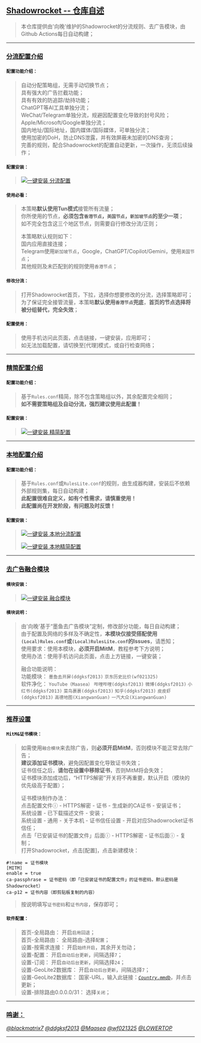 ## [Shadowrocket -- 仓库自述](https://github.com/XiangwanGuan/Shadowrocket)<br>
> 本仓库提供由'向晚'维护的Shadowrocket的分流规则、去广告模块，由Github Actions每日自动构建；<br>
>
------
>
### [分流配置介绍](#分流配置介绍)<br>
>
#### `配置功能介绍：`<br>
> 自动分配策略组，无需手动切换节点；<br>
> 具有强大的广告拦截功能；<br>
> 具有有效的防追踪/劫持功能；<br>
> ChatGPT等AI工具单独分流；<br>
> WeChat/Telegram单独分流，规避因配置变化导致的封号风险；<br>
> Apple/Microsoft/Google单独分流；<br>
> 国内地址/国际地址，国内媒体/国际媒体，可单独分流；<br>
> 使用加密的DoH，防止DNS泄露，并有效屏蔽未加密的DNS查询；<br>
> 完善的规则，配合Shadowrocket的配置自动更新，一次操作，无须后续操作；<br>
>
#### `配置安装：`<br>
> [![一键安装 分流配置](https://img.shields.io/static/v1?label=一键安装&message=Rules.conf&color=grey&logo=googledocs&logoColor=white&labelColor=orange&messageColor=white)](https://lowertop.github.io/Shadowrocket-First/redirect.html?url=shadowrocket://config/add/https://raw.githubusercontent.com/XiangwanGuan/Shadowrocket/main/Rules.conf "一键安装：分流配置")<br>
>
#### `使用必看：`<br>
> 本策略**默认使用Tun模式**接管所有流量；<br>
> 你所使用的节点，**必须包含`香港节点`，`美国节点`，`新加坡节点`的至少一项**；<br>
> 如不完全包含这三个地区节点，则需要自行修改分流/正则；<br>
> 
> 本策略默认规则如下：<br>
> 国内应用直接连接；<br>
> Telegram使用`新加坡节点`，Google，ChatGPT/Copilot/Gemini，使用`美国节点`；<br>
> 其他规则及未匹配到的规则使用`香港节点`；<br>
>
#### `修改分流：`<br>
> 打开Shadowrocket首页，下拉，选择你想要修改的分流，选择策略即可；<br>
> 为了保证完全接管流量，本策略**默认使用`香港节点`兜底**，**首页的节点选择将被分组替代，完全失效**；<br>
>
#### `配置使用：`<br>
> 使用手机访问此页面，点击链接，一键安装，应用即可；<br>
> 如无法加载配置，请切换至[代理]模式，或自行检查网络；<br>
>
------
>
### [精简配置介绍](#精简配置介绍)<br>
>
#### `配置功能介绍：`<br>
> 基于`Rules.conf`精简，除不包含策略组以外，其余配置完全相同；<br>
> **如不需要策略组及自动分流，强烈建议使用此配置！**<br>
>
#### `配置安装：`<br>
> [![一键安装 精简配置](https://img.shields.io/static/v1?label=一键安装&message=RulesLite.conf&color=grey&logo=googledocs&logoColor=white&labelColor=orange&messageColor=white)](https://lowertop.github.io/Shadowrocket-First/redirect.html?url=shadowrocket://config/add/https://raw.githubusercontent.com/XiangwanGuan/Shadowrocket/main/RulesLite.conf "一键安装：精简配置")<br>
>
------
>
### [本地配置介绍](#本地配置介绍)<br>
>
#### `配置功能介绍：`<br>
> 基于`Rules.conf`或`RulesLite.conf`的规则，由生成器构建，安装后不依赖外部规则集，每日自动构建；<br>
> **此配置很难自定义，如有个性需求，请慎重使用！**<br>
> **此配置尚在开发阶段，有问题及时反馈！**<br>
>
#### `配置安装：`<br>
> [![一键安装 本地分流配置](https://img.shields.io/static/v1?label=一键安装&message=LocalRules.conf&color=grey&logo=googledocs&logoColor=white&labelColor=orange&messageColor=white)](https://lowertop.github.io/Shadowrocket-First/redirect.html?url=shadowrocket://config/add/https://raw.githubusercontent.com/XiangwanGuan/Shadowrocket/main/LocalRules.conf "一键安装：本地分流配置")<br>
>
> [![一键安装 本地精简配置](https://img.shields.io/static/v1?label=一键安装&message=LocalRulesLite.conf&color=grey&logo=googledocs&logoColor=white&labelColor=orange&messageColor=white)](https://lowertop.github.io/Shadowrocket-First/redirect.html?url=shadowrocket://config/add/https://raw.githubusercontent.com/XiangwanGuan/Shadowrocket/main/LocalRulesLite.conf "一键安装：本地精简配置")<br>
>
------
>
### [去广告融合模块](#去广告融合模块)<br>
>
#### `模块安装：`<br>
> [![一键安装 融合模块](https://img.shields.io/static/v1?label=一键安装&message=融合模块&color=grey&logo=lvgl&logoColor=white&labelColor=blue&messageColor=white)](https://lowertop.github.io/Shadowrocket-First/redirect.html?url=shadowrocket://install?module=https://raw.githubusercontent.com/XiangwanGuan/Shadowrocket/main/Module.sgmodule "一键安装：融合模块")<br>
>
#### `模块说明：`<br>
> 由'向晚'基于“墨鱼去广告模块”定制，修改部分功能，每日自动构建；<br>
> 由于配置及网络的多样及不确定性，**本模块仅接受搭配使用`(Local)Rules.conf`或`(Local)RulesLite.conf`的Issues**，请悉知；<br>
> 使用要求：使用本模块，**必须开启MitM**，教程参考下方说明；<br>
> 使用办法：使用手机访问此页面，点击上方链接，一键安装；<br>
> 
> 融合功能说明：<br>
> 功能模块：
`墨鱼去开屏(ddgksf2013)`
`京东历史比价(wf021325)`<br>
> 软件净化：
`YouTube（Maasea）`
`哔哩哔哩(ddgksf2013)`
`微博(ddgksf2013)`
`小红书(ddgksf2013)`
`菜鸟裹裹(ddgksf2013)`
`知乎(ddgksf2013)`
`皮皮虾(ddgksf2013)`
`高德地图(XiangwanGuan)`
`一汽大众(XiangwanGuan)`
>
------
>
### [推荐设置](#推荐设置)<br>
>
#### `MitM&证书模块：`<br>
> 如需使用`融合模块`来去除广告，则**必须开启MitM**，否则模块不能正常去除广告；<br>
> **建议添加证书模块**，避免因配置变化导致证书失效；<br>
> 证书信任之后，**请勿在设置中移除证书**，否则MitM将会失效；<br>
> 证书模块添加成功后，“HTTPS解密”开关将不再重要，默认开启（模块的优先级高于配置）；<br>
> 
> 证书模块制作办法：<br>
> 点击配置文件ⓘ - HTTPS解密 - 证书 - 生成新的CA证书 - 安装证书；<br>
> 系统设置 - 已下载描述文件 - 安装；<br>
> 系统设置 - 通用 - 关于本机 - 证书信任设置 - 开启对应Shadowrocket证书信任；<br>
> 点击「已安装证书的配置文件」后面ⓘ - HTTPS解密 - 证书后面ⓘ - 复制；<br>
> 打开Shadowrocket，点击[配置]，点击新建模块：<br>
```
#!name = 证书模块
[MITM]
enable = true
ca-passphrase = 证书密码（即「已安装证书的配置文件」的证书密码，默认密码是Shadowrocket）
ca-p12 = 证书内容（即剪贴板复制的内容）
```
>按说明填写`证书密码`和`证书内容`，保存即可；<br>
>
#### `软件配置：`<br>
> 首页-全局路由：
开启`启用回退`；<br>
> 首页-全局路由：
全局路由-选择`配置`；<br>
> 设置-按需求连接：
开启`始终开启`，其余开关勿动；<br>
> 设置-配置：
开启`自动后台更新`，间隔选择`7`；<br>
> 设置-订阅：
开启`自动后台更新`，间隔选择`24`；<br>
> 设置-GeoLite2数据库：
开启`自动后台更新`，间隔选择`7`；<br>
> 设置-GeoLite2数据库：
国家-URL，输入此链接：[*`Country.mmdb`*](https://github.com/Hackl0us/GeoIP2-CN/raw/release/Country.mmdb)，并点击更新；<br>
> 设置-排除路由0.0.0.0/31：
选择`关闭`；<br>
>
------
>
### [鸣谢：](#鸣谢：)<br>
[*@blackmatrix7*](https://github.com/blackmatrix7/ios_rule_script/tree/master/rule/Shadowrocket)
[*@ddgksf2013*](https://github.com/ddgksf2013/ddgksf2013)
[*@Maasea*](https://github.com/Maasea/sgmodule)
[*@wf021325*](https://github.com/wf021325/qx)
[*@LOWERTOP*](https://github.com/LOWERTOP/Shadowrocket-First)
<br>
>
------
>
